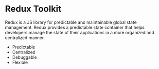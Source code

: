 # Redux Toolkit
Redux is a JS library for predictable and maintainable global state management. Redux provides a predictable state container that helps developers manage the state of their applications in a more organized and centralized manner.

<ul>
  <li>Predictable</li>
  <li>Centralized</li>
  <li>Debuggable</li>
  <li>Flexible</li>
</ul>




